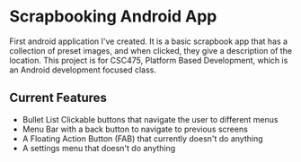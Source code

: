 # Scrapbooking Android App
First android application I've created. It is a basic scrapbook app that has a collection of preset images, and when clicked, they give a description of the location. This
project is for CSC475, Platform Based Development, which is an Android development focused class.

## Current Features
* Bullet List
Clickable buttons that navigate the user to different menus
* Menu Bar with a back button to navigate to previous screens
* A Floating Action Button (FAB) that currently doesn't do anything
* A settings menu that doesn't do anything
